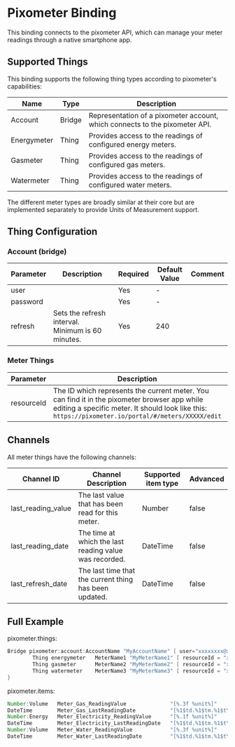 # Pixometer Binding

This binding connects to the pixometer API, which can manage your meter readings through a native smartphone app.

## Supported Things

This binding supports the following thing types according to pixometer's capabilities:

| Name        | Type   | Description                                                                 |
| ----------- | ------ | --------------------------------------------------------------------------- |
| Account     | Bridge | Representation of a pixometer account, which connects to the pixometer API. |
| Energymeter | Thing  | Provides access to the readings of configured energy meters.                |
| Gasmeter    | Thing  | Provides access to the readings of configured gas meters.                   |
| Watermeter  | Thing  | Provides access to the readings of configured water meters.                 |

The different meter types are broadly similar at their core but are implemented separately to provide Units of Measurement support.

## Thing Configuration

### Account (bridge)

| Parameter | Description                                   | Required | Default Value | Comment |
| --------- | --------------------------------------------- | -------- | ------------- | ------- |
| user      |                                               | Yes      | -             |         |
| password  |                                               | Yes      | -             |         |
| refresh   | Sets the refresh interval. Minimum is 60 minutes. | Yes      | 240           |         |

### Meter Things

| Parameter  | Description                                                                                                                                                                                         | Required |
| ---------- | --------------------------------------------------------------------------------------------------------------------------------------------------------------------------------------------------- | -------- |
| resourceId | The ID which represents the current meter. You can find it in the pixometer browser app while editing a specific meter. It should look like this: `https://pixometer.io/portal/#/meters/XXXXX/edit` | Yes      |

## Channels

All meter things have the following channels:

| Channel ID         | Channel Description                                    | Supported item type | Advanced |
| ------------------ | ------------------------------------------------------ | ------------------- | -------- |
| last_reading_value | The last value that has been read for this meter.      | Number              | false    |
| last_reading_date  | The time at which the last reading value was recorded. | DateTime            | false    |
| last_refresh_date  | The last time that the current thing has been updated. | DateTime            | false    |

## Full Example

pixometer.things:

```java
Bridge pixometer:account:AccountName "MyAccountName" [ user="xxxxxxxx@xxxx.xx", password="xxxxxxxxxxxx", refresh= 60 ] {
        Thing energymeter   MeterName1 "MyMeterName1" [ resourceId = "xxxxxxxx" ]
        Thing gasmeter      MeterName2 "MyMeterName2" [ resourceId = "xxxxxxxx" ]
        Thing watermeter    MeterName3 "MyMeterName3" [ resourceId = "xxxxxxxx" ]
}
```

pixometer.items:

```java
Number:Volume   Meter_Gas_ReadingValue              "[%.3f %unit%]"                     []  {channel="pixometer:gasmeter:accountname:metername1:last_reading_value"}
DateTime        Meter_Gas_LastReadingDate           "[%1$td.%1$tm.%1$tY %1$tH:%1$tM]"   []  {channel="pixometer:gasmeter:accountname:metername1:last_reading_date"}
Number:Energy   Meter_Electricity_ReadingValue      "[%.1f %unit%]"                     []  {channel="pixometer:energymeter:accountname:metername2:last_reading_value"}
DateTime        Meter_Electricity_LastReadingDate   "[%1$td.%1$tm.%1$tY %1$tH:%1$tM]"   []  {channel="pixometer:energymeter:accountname:metername2:last_reading_date"}
Number:Volume   Meter_Water_ReadingValue            "[%.3f %unit%]"                     []  {channel="pixometer:watermeter:accountname:metername3:last_reading_value"}
DateTime        Meter_Water_LastReadingDate         "[%1$td.%1$tm.%1$tY %1$tH:%1$tM]"   []  {channel="pixometer:watermeter:accountname:metername3:last_reading_date"}
```
